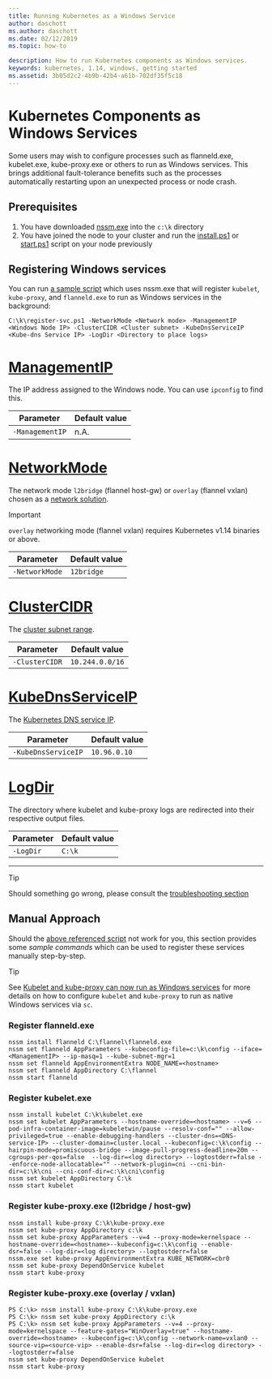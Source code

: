 ```yaml
---
title: Running Kubernetes as a Windows Service
author: daschott
ms.author: daschott
ms.date: 02/12/2019
ms.topic: how-to

description: How to run Kubernetes components as Windows services.
keywords: kubernetes, 1.14, windows, getting started
ms.assetid: 3b05d2c2-4b9b-42b4-a61b-702df35f5c18
---
```


# Kubernetes Components as Windows Services

Some users may wish to configure processes such as flanneld.exe, kubelet.exe, kube-proxy.exe or others to run as Windows services. This brings additional fault-tolerance benefits such as the processes automatically restarting upon an unexpected process or node crash.


## Prerequisites
1. You have downloaded [nssm.exe](https://nssm.cc/download) into the `c:\k` directory
2. You have joined the node to your cluster and run the [install.ps1](https://github.com/Microsoft/SDN/tree/master/Kubernetes/flannel/install.ps1) or [start.ps1](https://github.com/Microsoft/SDN/blob/master/Kubernetes/flannel/start.ps1) script on your node previously

## Registering Windows services
You can run [a sample script](https://github.com/Microsoft/SDN/tree/master/Kubernetes/flannel/register-svc.ps1) which uses nssm.exe that will register `kubelet`, `kube-proxy`, and `flanneld.exe` to run as Windows services in the background:

```
C:\k\register-svc.ps1 -NetworkMode <Network mode> -ManagementIP <Windows Node IP> -ClusterCIDR <Cluster subnet> -KubeDnsServiceIP <Kube-dns Service IP> -LogDir <Directory to place logs>
```

# [ManagementIP](#tab/ManagementIP)
The IP address assigned to the Windows node. You can use `ipconfig` to find this.

| Parameter | Default value |
|---|---|
| `-ManagementIP` | n.A. |


# [NetworkMode](#tab/NetworkMode)
The network mode `l2bridge` (flannel host-gw) or `overlay` (flannel vxlan) chosen as a [network solution](./network-topologies.md).

> [!Important]
> `overlay` networking mode (flannel vxlan) requires Kubernetes v1.14 binaries or above.

| Parameter | Default value |
|---|---|
| `-NetworkMode` | `12bridge` |

# [ClusterCIDR](#tab/ClusterCIDR)
The [cluster subnet range](./getting-started-kubernetes-windows.md#cluster-subnet-def).

| Parameter | Default value |
|---|---|
| `-ClusterCIDR` | `10.244.0.0/16` |

# [KubeDnsServiceIP](#tab/KubeDnsServiceIP)
The [Kubernetes DNS service IP](./getting-started-kubernetes-windows.md#plan-ip-addressing-for-your-cluster).

| Parameter | Default value |
|---|---|
| `-KubeDnsServiceIP` | `10.96.0.10` |

# [LogDir](#tab/LogDir)
The directory where kubelet and kube-proxy logs are redirected into their respective output files.

| Parameter | Default value |
|---|---|
| `-LogDir` | `C:\k` |

---


> [!TIP]
> Should something go wrong, please consult the [troubleshooting section](./common-problems.md#i-have-problems-running-kubernetes-processes-as-windows-services)

## Manual Approach
Should the [above referenced script](#registering-windows-services) not work for you, this section provides some *sample commands* which can be used to register these services manually step-by-step.

> [!TIP]
> See [Kubelet and kube-proxy can now run as Windows services](https://kubernetes.io/docs/getting-started-guides/windows/#kubelet-and-kube-proxy-can-now-run-as-windows-services) for more details on how to configure `kubelet` and `kube-proxy` to run as native Windows services via `sc`.

### Register flanneld.exe
```
nssm install flanneld C:\flannel\flanneld.exe
nssm set flanneld AppParameters --kubeconfig-file=c:\k\config --iface=<ManagementIP> --ip-masq=1 --kube-subnet-mgr=1
nssm set flanneld AppEnvironmentExtra NODE_NAME=<hostname>
nssm set flanneld AppDirectory C:\flannel
nssm start flanneld
```

### Register kubelet.exe
```
nssm install kubelet C:\k\kubelet.exe
nssm set kubelet AppParameters --hostname-override=<hostname> --v=6 --pod-infra-container-image=kubeletwin/pause --resolv-conf="" --allow-privileged=true --enable-debugging-handlers --cluster-dns=<DNS-service-IP> --cluster-domain=cluster.local --kubeconfig=c:\k\config --hairpin-mode=promiscuous-bridge --image-pull-progress-deadline=20m --cgroups-per-qos=false  --log-dir=<log directory> --logtostderr=false --enforce-node-allocatable="" --network-plugin=cni --cni-bin-dir=c:\k\cni --cni-conf-dir=c:\k\cni\config
nssm set kubelet AppDirectory C:\k
nssm start kubelet
```

### Register kube-proxy.exe (l2bridge / host-gw)
```
nssm install kube-proxy C:\k\kube-proxy.exe
nssm set kube-proxy AppDirectory c:\k
nssm set kube-proxy AppParameters --v=4 --proxy-mode=kernelspace --hostname-override=<hostname>--kubeconfig=c:\k\config --enable-dsr=false --log-dir=<log directory> --logtostderr=false
nssm.exe set kube-proxy AppEnvironmentExtra KUBE_NETWORK=cbr0
nssm set kube-proxy DependOnService kubelet
nssm start kube-proxy
```

### Register kube-proxy.exe (overlay / vxlan)
```
PS C:\k> nssm install kube-proxy C:\k\kube-proxy.exe
PS C:\k> nssm set kube-proxy AppDirectory c:\k
PS C:\k> nssm set kube-proxy AppParameters --v=4 --proxy-mode=kernelspace --feature-gates="WinOverlay=true" --hostname-override=<hostname> --kubeconfig=c:\k\config --network-name=vxlan0 --source-vip=<source-vip> --enable-dsr=false --log-dir=<log directory> --logtostderr=false
nssm set kube-proxy DependOnService kubelet
nssm start kube-proxy
```
